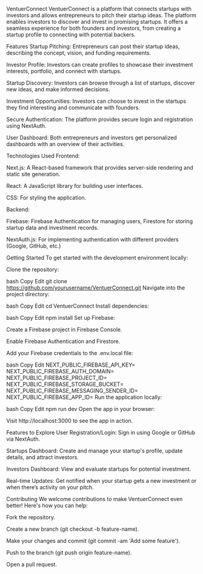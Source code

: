 VentuerConnect
VentuerConnect is a platform that connects startups with investors and allows entrepreneurs to pitch their startup ideas. The platform enables investors to discover and invest in promising startups. It offers a seamless experience for both founders and investors, from creating a startup profile to connecting with potential backers.

Features
Startup Pitching: Entrepreneurs can post their startup ideas, describing the concept, vision, and funding requirements.

Investor Profile: Investors can create profiles to showcase their investment interests, portfolio, and connect with startups.

Startup Discovery: Investors can browse through a list of startups, discover new ideas, and make informed decisions.

Investment Opportunities: Investors can choose to invest in the startups they find interesting and communicate with founders.

Secure Authentication: The platform provides secure login and registration using NextAuth.

User Dashboard: Both entrepreneurs and investors get personalized dashboards with an overview of their activities.

Technologies Used
Frontend:

Next.js: A React-based framework that provides server-side rendering and static site generation.

React: A JavaScript library for building user interfaces.

CSS: For styling the application.

Backend:

Firebase: Firebase Authentication for managing users, Firestore for storing startup data and investment records.

NextAuth.js: For implementing authentication with different providers (Google, GitHub, etc.)

Getting Started
To get started with the development environment locally:

Clone the repository:

bash
Copy
Edit
git clone https://github.com/yourusername/VentuerConnect.git
Navigate into the project directory:

bash
Copy
Edit
cd VentuerConnect
Install dependencies:

bash
Copy
Edit
npm install
Set up Firebase:

Create a Firebase project in Firebase Console.

Enable Firebase Authentication and Firestore.

Add your Firebase credentials to the .env.local file:

bash
Copy
Edit
NEXT_PUBLIC_FIREBASE_API_KEY=<your-firebase-api-key>
NEXT_PUBLIC_FIREBASE_AUTH_DOMAIN=<your-auth-domain>
NEXT_PUBLIC_FIREBASE_PROJECT_ID=<your-project-id>
NEXT_PUBLIC_FIREBASE_STORAGE_BUCKET=<your-storage-bucket>
NEXT_PUBLIC_FIREBASE_MESSAGING_SENDER_ID=<your-messaging-sender-id>
NEXT_PUBLIC_FIREBASE_APP_ID=<your-app-id>
Run the application locally:

bash
Copy
Edit
npm run dev
Open the app in your browser:

Visit http://localhost:3000 to see the app in action.

Features to Explore
User Registration/Login: Sign in using Google or GitHub via NextAuth.

Startups Dashboard: Create and manage your startup's profile, update details, and attract investors.

Investors Dashboard: View and evaluate startups for potential investment.

Real-time Updates: Get notified when your startup gets a new investment or when there’s activity on your pitch.

Contributing
We welcome contributions to make VentuerConnect even better! Here's how you can help:

Fork the repository.

Create a new branch (git checkout -b feature-name).

Make your changes and commit (git commit -am 'Add some feature').

Push to the branch (git push origin feature-name).

Open a pull request.
